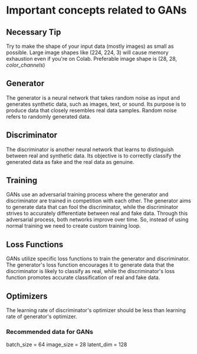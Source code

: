 # Important concepts related to GANs

## Necessary Tip
Try to make the shape of your input data (mostly images) as small as possible. Large image shapes like (224, 224, 3) will cause memory exhaustion even if you're on Colab. 
Preferable image shape is (28, 28, _color_channels_)

## Generator
The generator is a neural network that takes random noise as input and generates synthetic data, such as images, text, or sound. Its purpose is to produce data that closely 
resembles real data samples. Random noise refers to randomly generated data.

## Discriminator
The discriminator is another neural network that learns to distinguish between real and synthetic data. Its objective is to correctly classify the generated data as fake
and the real data as genuine.

## Training
GANs use an adversarial training process where the generator and discriminator are trained in competition with each other. The generator aims to generate data that can fool
the discriminator, while the discriminator strives to accurately differentiate between real and fake data. Through this adversarial process, both networks improve over time.
So, instead of using normal training we need to create custom training loop.

## Loss Functions
GANs utilize specific loss functions to train the generator and discriminator. The generator's loss function encourages it to generate data that the discriminator is likely
to classify as real, while the discriminator's loss function promotes accurate classification of real and fake data.

## Optimizers
The learning rate of discriminator's optimizer should be less than learning rate of generator's optimizer.

### Recommended data for GANs
batch_size = 64
image_size = 28
latent_dim = 128
